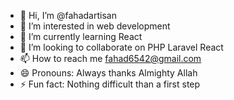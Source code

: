 - 👋 Hi, I’m @fahadartisan
- 👀 I’m interested in web development
- 🌱 I’m currently learning React
- 💞️ I’m looking to collaborate on PHP Laravel React
- 📫 How to reach me fahad6542@gmail.com
- 😄 Pronouns: Always thanks Almighty Allah
- ⚡ Fun fact: Nothing difficult than a first step

<!---
fahadartisan/fahadartisan is a ✨ special ✨ repository because its `README.md` (this file) appears on your GitHub profile.
You can click the Preview link to take a look at your changes.
--->
